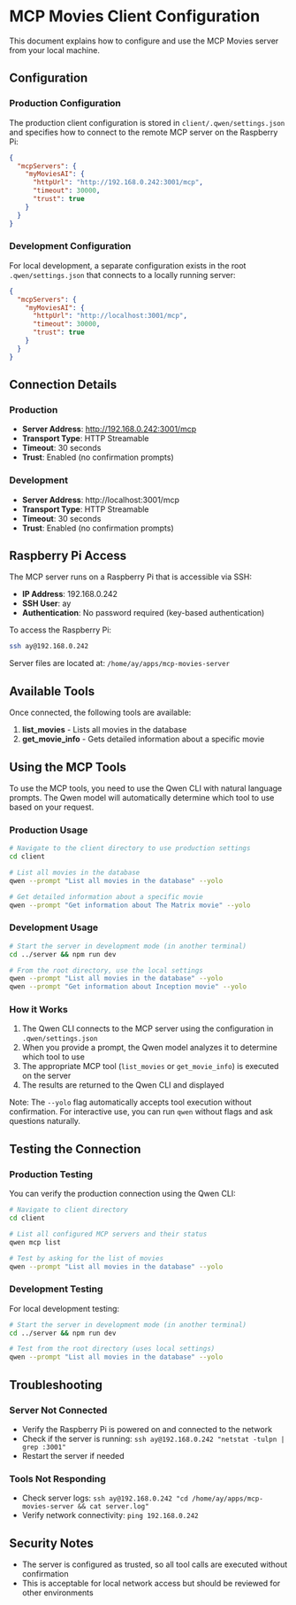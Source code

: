 # MCP Movies Client Configuration

This document explains how to configure and use the MCP Movies server from your local machine.

## Configuration

### Production Configuration
The production client configuration is stored in `client/.qwen/settings.json` and specifies how to connect to the remote MCP server on the Raspberry Pi:

```json
{
  "mcpServers": {
    "myMoviesAI": {
      "httpUrl": "http://192.168.0.242:3001/mcp",
      "timeout": 30000,
      "trust": true
    }
  }
}
```

### Development Configuration
For local development, a separate configuration exists in the root `.qwen/settings.json` that connects to a locally running server:

```json
{
  "mcpServers": {
    "myMoviesAI": {
      "httpUrl": "http://localhost:3001/mcp",
      "timeout": 30000,
      "trust": true
    }
  }
}
```

## Connection Details

### Production
- **Server Address**: http://192.168.0.242:3001/mcp
- **Transport Type**: HTTP Streamable
- **Timeout**: 30 seconds
- **Trust**: Enabled (no confirmation prompts)

### Development
- **Server Address**: http://localhost:3001/mcp
- **Transport Type**: HTTP Streamable
- **Timeout**: 30 seconds
- **Trust**: Enabled (no confirmation prompts)

## Raspberry Pi Access

The MCP server runs on a Raspberry Pi that is accessible via SSH:

- **IP Address**: 192.168.0.242
- **SSH User**: ay
- **Authentication**: No password required (key-based authentication)

To access the Raspberry Pi:
```bash
ssh ay@192.168.0.242
```

Server files are located at: `/home/ay/apps/mcp-movies-server`

## Available Tools

Once connected, the following tools are available:

1. **list_movies** - Lists all movies in the database
2. **get_movie_info** - Gets detailed information about a specific movie

## Using the MCP Tools

To use the MCP tools, you need to use the Qwen CLI with natural language prompts. The Qwen model will automatically determine which tool to use based on your request.

### Production Usage
```bash
# Navigate to the client directory to use production settings
cd client

# List all movies in the database
qwen --prompt "List all movies in the database" --yolo

# Get detailed information about a specific movie
qwen --prompt "Get information about The Matrix movie" --yolo
```

### Development Usage
```bash
# Start the server in development mode (in another terminal)
cd ../server && npm run dev

# From the root directory, use the local settings
qwen --prompt "List all movies in the database" --yolo
qwen --prompt "Get information about Inception movie" --yolo
```

### How it Works
1. The Qwen CLI connects to the MCP server using the configuration in `.qwen/settings.json`
2. When you provide a prompt, the Qwen model analyzes it to determine which tool to use
3. The appropriate MCP tool (`list_movies` or `get_movie_info`) is executed on the server
4. The results are returned to the Qwen CLI and displayed

Note: The `--yolo` flag automatically accepts tool execution without confirmation. For interactive use, you can run `qwen` without flags and ask questions naturally.

## Testing the Connection

### Production Testing
You can verify the production connection using the Qwen CLI:

```bash
# Navigate to client directory
cd client

# List all configured MCP servers and their status
qwen mcp list

# Test by asking for the list of movies
qwen --prompt "List all movies in the database" --yolo
```

### Development Testing
For local development testing:

```bash
# Start the server in development mode (in another terminal)
cd ../server && npm run dev

# Test from the root directory (uses local settings)
qwen --prompt "List all movies in the database" --yolo
```

## Troubleshooting

### Server Not Connected
- Verify the Raspberry Pi is powered on and connected to the network
- Check if the server is running: `ssh ay@192.168.0.242 "netstat -tulpn | grep :3001"`
- Restart the server if needed

### Tools Not Responding
- Check server logs: `ssh ay@192.168.0.242 "cd /home/ay/apps/mcp-movies-server && cat server.log"`
- Verify network connectivity: `ping 192.168.0.242`

## Security Notes

- The server is configured as trusted, so all tool calls are executed without confirmation
- This is acceptable for local network access but should be reviewed for other environments